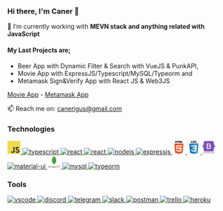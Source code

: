 ### Hi there, I'm Caner 👋

🌱 I’m currently working with **MEVN stack and anything related with JavaScript**

#### My Last Projects are;
 - Beer App with Dynamic Filter & Search with VueJS & PunkAPI, 
 - Movie App with ExpressJS/Typescript/MySQL/Typeorm and 
 - Metamask Sign&Verify App with React JS & Web3JS

[Movie App](https://cinephileapps.herokuapp.com/) - [Metamask App](https://metamask-sign-app.vercel.app/)

📫 Reach me on: canerigus@gmail.com

<h3 align="left">Technologies</h3>
<p align="left"> 
<a href="https://developer.mozilla.org/en-US/docs/Web/JavaScript" target="_blank" rel=”noopener”> <img src="https://raw.githubusercontent.com/devicons/devicon/master/icons/javascript/javascript-original.svg" alt="javascript" width="30" height="30"/> </a> 
<a href="https://www.typescriptlang.org/" target="_blank" rel=”noopener”> <img src="https://www.vectorlogo.zone/logos/typescriptlang/typescriptlang-icon.svg" alt="typescript" width="30" height="30"/> </a> 
<a href="https://vuejs.org/" target="_blank" rel=”noopener”> <img src="https://upload.wikimedia.org/wikipedia/commons/9/95/Vue.js_Logo_2.svg" alt="react" width="33" height="30"/> </a>
<a href="https://reactjs.org/" target="_blank" rel=”noopener”> <img src="https://upload.wikimedia.org/wikipedia/commons/thumb/4/47/React.svg/1200px-React.svg.png" alt="react" width="33" height="30"/> </a> 
 <a href="https://nodejs.org/en/" target="_blank" rel=”noopener”> <img src="https://upload.wikimedia.org/wikipedia/commons/d/d9/Node.js_logo.svg" alt="nodejs" width="33" height="30"/> </a> 
<a href="http://expressjs.com/" target="_blank" rel=”noopener”> <img src="https://www.vectorlogo.zone/logos/expressjs/expressjs-icon.svg" alt="expressjs" width="33" height="30"/> </a> 
<a href="https://www.w3.org/html/" target="_blank" rel=”noopener”> <img src="https://raw.githubusercontent.com/devicons/devicon/master/icons/html5/html5-original-wordmark.svg" alt="html5" width="30" height="30"/> </a> 
<a href="https://www.w3schools.com/css/" target="_blank" rel=”noopener”> <img src="https://raw.githubusercontent.com/devicons/devicon/master/icons/css3/css3-original-wordmark.svg" alt="css3" width="30" height="30"/> </a> 
<a href="https://getbootstrap.com" target="_blank" rel=”noopener”> <img src="https://raw.githubusercontent.com/devicons/devicon/master/icons/bootstrap/bootstrap-plain-wordmark.svg" alt="bootstrap" width="30" height="30"/> </a>
<a href="https://material-ui.com/" target="_blank" rel=”noopener”> <img src="https://seeklogo.com/images/M/material-ui-logo-5BDCB9BA8F-seeklogo.com.png" alt="material-ui" width="26" height="26"/> </a>
<a href="https://www.mongodb.com/" target="_blank" rel=”noopener”> <img src="https://raw.githubusercontent.com/devicons/devicon/master/icons/mongodb/mongodb-original-wordmark.svg" alt="mongodb" width="30" height="30"/> </a>
<a href="https://www.mysql.com/" target="_blank" rel=”noopener”> <img src="https://www.vectorlogo.zone/logos/mysql/mysql-icon.svg" alt="mysql" width="30" height="30"/> </a>
<a href="https://typeorm.io/" target="_blank" rel=”noopener”> <img src="https://user-images.githubusercontent.com/30929568/112730670-de09a480-8f58-11eb-9875-0d9ebb87fbd6.png" alt="typeorm" width="30" height="30"/> </a>
 
<h3 align="left">Tools</h3>
<a href="https://code.visualstudio.com/" target="_blank" rel=”noopener”> <img src="https://upload.wikimedia.org/wikipedia/commons/thumb/9/9a/Visual_Studio_Code_1.35_icon.svg/1024px-Visual_Studio_Code_1.35_icon.svg.png" alt="vscode" width="30" height="30"/> </a>
<a href="https://discord.com/" target="_blank" rel=”noopener”> <img src="https://cdn4.iconfinder.com/data/icons/logos-and-brands/512/91_Discord_logo_logos-512.png" alt="discord" width="30" height="30"/> </a> 
<a href="https://web.telegram.org/k/" target="_blank" rel=”noopener”> <img src="https://upload.wikimedia.org/wikipedia/commons/8/82/Telegram_logo.svg" alt="telegram" width="33" height="30"/> </a>
 <a href="https://slack.com/intl/en-tr/" target="_blank" rel=”noopener”> <img src="https://cdn.brandfolder.io/5H442O3W/as/pl546j-7le8zk-4nzzs1/Slack_Mark_Web.png" alt="slack" width="33" height="33"/> </a>
<a href="https://postman.com" target="_blank" rel=”noopener”> <img src="https://www.vectorlogo.zone/logos/getpostman/getpostman-icon.svg" alt="postman" width="30" height="30"/> </a>
<a href="https://trello.com/en" target="_blank" rel=”noopener”> <img src="https://seeklogo.com/images/T/trello-logo-CE7B690E34-seeklogo.com.png" alt="trello" width="30" height="30"/> </a>
<a href="https://heroku.com" target="_blank" rel=”noopener”> <img src="https://www.vectorlogo.zone/logos/heroku/heroku-icon.svg" alt="heroku" width="30" height="30"/> </a>


  
  
<!--
**canerigus/canerigus** is a ✨ _special_ ✨ repository because its `README.md` (this file) appears on your GitHub profile.

Here are some ideas to get you started:

- 🔭 I’m currently working on ...
- 🌱 I’m currently learning ...
- 👯 I’m looking to collaborate on ...
- 🤔 I’m looking for help with ...
- 💬 Ask me about ...
- 📫 How to reach me: ...
- 😄 Pronouns: ...
- ⚡ Fun fact: ...
-->
